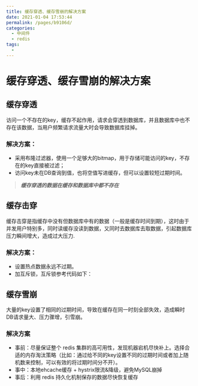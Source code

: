 ```yaml
---
title: 缓存穿透、缓存雪崩的解决方案
date: 2021-01-04 17:53:44
permalink: /pages/b9106d/
categories:
  - 中间件
  - redis
tags:
  - 
---
```

# 缓存穿透、缓存雪崩的解决方案

## 缓存穿透
访问一个不存在的key，缓存不起作用，请求会穿透到数据库，并且数据库中也不存在该数据，当用户频繁请求流量大时会导致数据库挂掉。

### 解决方案：
- 采用布隆过滤器，使用一个足够大的bitmap，用于存储可能访问的key，不存在的key直接被过滤；
- 访问key未在DB查询到值，也将空值写进缓存，但可以设置较短过期时间。
>***缓存穿透的数据在缓存和数据库中都不存在***


## 缓存击穿
缓存击穿是指缓存中没有但数据库中有的数据（一般是缓存时间到期），这时由于并发用户特别多，同时读缓存没读到数据，又同时去数据库去取数据，引起数据库压力瞬间增大，造成过大压力.

### 解决方案：

- 设置热点数据永远不过期。
- 加互斥锁，互斥锁参考代码如下：

## 缓存雪崩

大量的key设置了相同的过期时间，导致在缓存在同一时刻全部失效，造成瞬时DB请求量大、压力骤增，引雪崩。

### 解决方案

- 事前：尽量保证整个 redis 集群的高可用性，发现机器宕机尽快补上。选择合适的内存淘汰策略（比如：通过给不同的key设置不同的过期时间或者加上随机数来控制，可以有效的将过期时间分不开）。
- 事中：本地ehcache缓存 + hystrix限流&降级，避免MySQL崩掉
- 事后：利用 redis 持久化机制保存的数据尽快恢复缓存

<Vssue  />